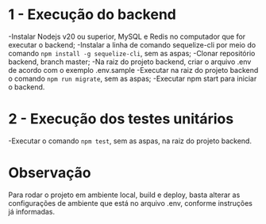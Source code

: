# 1 - Execução do backend
-Instalar Nodejs v20 ou superior, MySQL e Redis no computador que for executar o backend;
-Instalar a linha de comando sequelize-cli por meio do comando `npm install -g sequelize-cli`, sem as aspas;
-Clonar repositório backend, branch master;
-Na raiz do projeto backend, criar o arquivo .env de acordo com o exemplo .env.sample
-Executar na raiz do projeto backend o comando `npm run migrate`, sem as aspas;
-Executar npm start para iniciar o backend.

# 2 - Execução dos testes unitários
-Executar o comando `npm test`, sem as aspas, na raiz do projeto backend.

# Observação
Para rodar o projeto em ambiente local, build e deploy, basta alterar as configurações de ambiente que está no arquivo .env, conforme instruções já informadas.